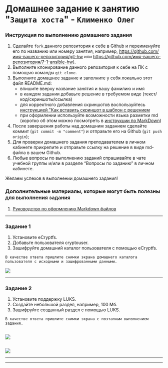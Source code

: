 # Домашнее задание к занятию "`Защита хоста`" - `Клименко Олег`


### Инструкция по выполнению домашнего задания

   1. Сделайте `fork` данного репозитория к себе в Github и переименуйте его по названию или номеру занятия, например, https://github.com/имя-вашего-репозитория/git-hw или  https://github.com/имя-вашего-репозитория/7-1-ansible-hw).
   2. Выполните клонирование данного репозитория к себе на ПК с помощью команды `git clone`.
   3. Выполните домашнее задание и заполните у себя локально этот файл README.md:
      - впишите вверху название занятия и вашу фамилию и имя
      - в каждом задании добавьте решение в требуемом виде (текст/код/скриншоты/ссылка)
      - для корректного добавления скриншотов воспользуйтесь [инструкцией "Как вставить скриншот в шаблон с решением](https://github.com/netology-code/sys-pattern-homework/blob/main/screen-instruction.md)
      - при оформлении используйте возможности языка разметки md (коротко об этом можно посмотреть в [инструкции  по MarkDown](https://github.com/netology-code/sys-pattern-homework/blob/main/md-instruction.md))
   4. После завершения работы над домашним заданием сделайте коммит (`git commit -m "comment"`) и отправьте его на Github (`git push origin`);
   5. Для проверки домашнего задания преподавателем в личном кабинете прикрепите и отправьте ссылку на решение в виде md-файла в вашем Github.
   6. Любые вопросы по выполнению заданий спрашивайте в чате учебной группы и/или в разделе “Вопросы по заданию” в личном кабинете.
   
Желаем успехов в выполнении домашнего задания!
   
### Дополнительные материалы, которые могут быть полезны для выполнения задания

1. [Руководство по оформлению Markdown файлов](https://gist.github.com/Jekins/2bf2d0638163f1294637#Code)

---

### Задание 1

1. Установите eCryptfs.
2. Добавьте пользователя cryptouser.
3. Зашифруйте домашний каталог пользователя с помощью eCryptfs.

`В качестве ответа пришлите снимки экрана домашнего каталога пользователя с исходными и зашифрованными данными.`

![](https://cdn.discordapp.com/attachments/1265236160347766907/1278327275359834206/image.png?ex=66d0668c&is=66cf150c&hm=5d11161b68ac16001dfc380d8079e3baea9242dd85c354599164ffef9163cf50&)

---

### Задание 2

1. Установите поддержку LUKS.
2. Создайте небольшой раздел, например, 100 Мб.
3. Зашифруйте созданный раздел с помощью LUKS.

`В качестве ответа пришлите снимки экрана с поэтапным выполнением задания.`

![]()

![](https://cdn.discordapp.com/attachments/1265236160347766907/1278329377146273892/image.png?ex=66d06881&is=66cf1701&hm=4db688efe594523514427af2260d4ee1491e72b6caa0bc9aaf349e9eb08ab02e&)

![]()

![](https://cdn.discordapp.com/attachments/1265236160347766907/1278329566863298600/image.png?ex=66d068ae&is=66cf172e&hm=0333e131ad219a79973c67f415ebf18c6815a635757657b293b8f4f7d17423ab&)

---
---





























